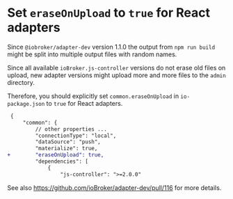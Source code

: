 # Set `eraseOnUpload` to `true` for React adapters

Since `@iobroker/adapter-dev` version 1.1.0 the output from `npm run build` might be split into multiple output files with random names.

Since all available `ioBroker.js-controller` versions do not erase old files on upload, new adapter versions might upload more and more files to the `admin` directory.

Therefore, you should explicitly set `common.eraseOnUpload` in `io-package.json` to `true` for React adapters.

```diff
 {
     "common": {
         // other properties ...
         "connectionType": "local",
         "dataSource": "push",
         "materialize": true,
+        "eraseOnUpload": true,
         "dependencies": [
             {
                 "js-controller": ">=2.0.0"
```

See also https://github.com/ioBroker/adapter-dev/pull/116 for more details.
